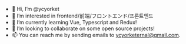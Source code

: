 - 👋 Hi, I’m @ycyorket
- 👀 I’m interested in frontend/前端/フロントエンド/프론트엔드
- 🌱 I’m currently learning Vue, Typescript and Redux!
- 💞️ I’m looking to collaborate on some open source projects!
- 📫 You can reach me by sending emails to ycyorketernal@gmail.com.

<!---
ycyorket/ycyorket is a ✨ special ✨ repository because its `README.md` (this file) appears on your GitHub profile.
You can click the Preview link to take a look at your changes.
--->
